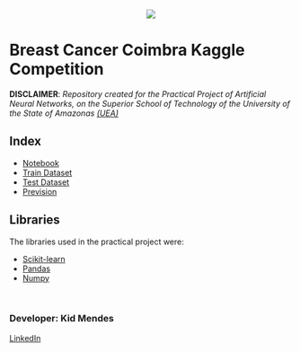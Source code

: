 <br/>
<p align="center">
  <img src="https://upload.wikimedia.org/wikipedia/commons/7/7c/Kaggle_logo.png">
</p>


# Breast Cancer Coimbra Kaggle Competition
 
**DISCLAIMER**: *Repository created for the Practical Project of Artificial Neural Networks, on the Superior School of Technology of the University of the State of Amazonas [(UEA)](http://www1.uea.edu.br/)*
       
         
## Index
* [Notebook](https://github.com/kidkmon/Breast-Cancer-Coimbra-Kaggle-competition/blob/master/Breast%20Cancer%20Coimbra%20Classification.ipynb)
* [Train Dataset](https://github.com/kidkmon/Breast-Cancer-Coimbra-Kaggle-competition/blob/master/train.csv)
* [Test Dataset](https://github.com/kidkmon/Breast-Cancer-Coimbra-Kaggle-competition/blob/master/test.csv)
* [Prevision](https://github.com/kidkmon/Breast-Cancer-Coimbra-Kaggle-competition/blob/master/prevision.csv)

## Libraries
The libraries used in the practical project were:
   * [Scikit-learn](https://scikit-learn.org/stable/index.html)
   * [Pandas](https://pandas.pydata.org/)
   * [Numpy](http://www.numpy.org/)
   
<br/>
<div>
  <h3>Developer: Kid Mendes</h3>
  <a href="https://www.linkedin.com/in/kidmendes/">LinkedIn</a>  
</div>
